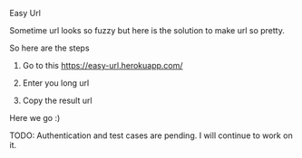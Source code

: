 Easy Url

Sometime url looks so fuzzy but here is the solution to make url so pretty.

So here are the steps

1) Go to this https://easy-url.herokuapp.com/

2) Enter you long url

3) Copy the result url

Here we go :)

TODO: Authentication and test cases are pending. I will continue to work on it.
